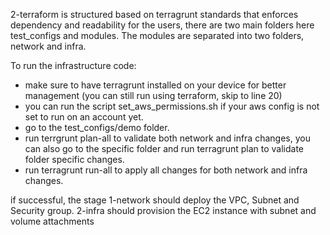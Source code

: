 2-terraform is structured based on terragrunt standards that enforces dependency and readability for the users, there are two main folders here test_configs and modules.
The modules are separated into two folders, network and infra.

 To run the infrastructure code: 
- make sure to have terragrunt installed on your device for better management (you can still run using terraform, skip to line 20)
- you can run the script set_aws_permissions.sh if your aws config is not set to run on an account yet.
- go to the test_configs/demo folder.
- run terrgrunt plan-all to validate both network and infra changes, you can also go to the specific folder and run terragrunt plan to validate folder specific changes.
- run terragrunt run-all to apply all changes for both network and infra changes.

if successful, the stage 1-network should deploy the VPC, Subnet and Security group.
2-infra should provision the EC2 instance with subnet and volume attachments